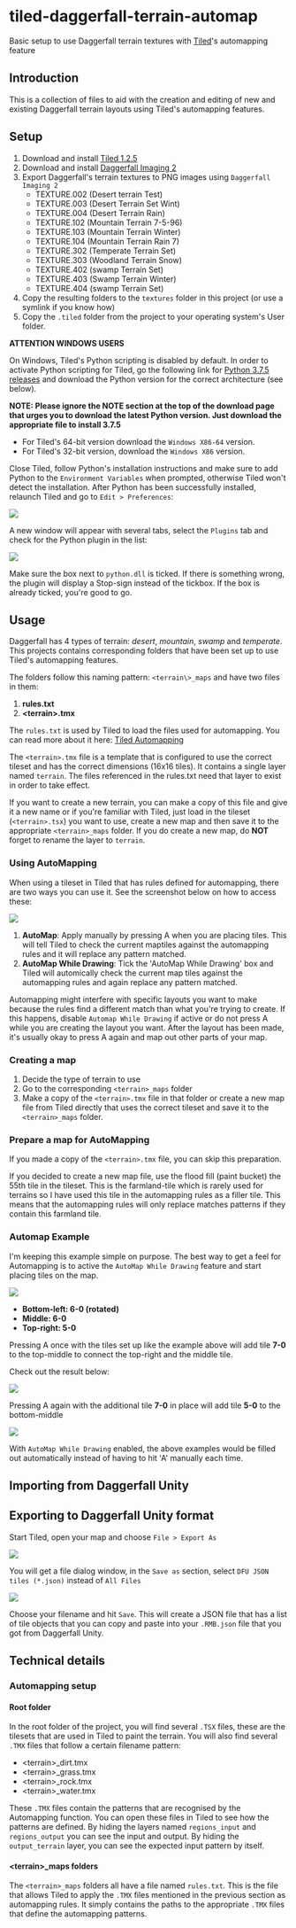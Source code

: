 # tiled-daggerfall-terrain-automap
Basic setup to use Daggerfall terrain textures with [Tiled](https://www.mapeditor.org/)'s automapping feature

## Introduction

This is a collection of files to aid with the creation and editing of new and existing Daggerfall terrain layouts using Tiled's automapping features.

## Setup

1. Download and install [Tiled 1.2.5](https://www.mapeditor.org/)
2. Download and install [Daggerfall Imaging 2](https://www.dfworkshop.net/downloads/daggerfall-imaging/)
3. Export Daggerfall's terrain textures to PNG images using `Daggerfall Imaging 2`
	- TEXTURE.002 (Desert terrain Test)
    - TEXTURE.003 (Desert Terrain Set Wint)
    - TEXTURE.004 (Desert Terrain Rain)
    - TEXTURE.102 (Mountain Terrain 7-5-96)
    - TEXTURE.103 (Mountain Terrain Winter)
    - TEXTURE.104 (Mountain Terrain Rain 7)
    - TEXTURE.302 (Temperate Terrain Set)
    - TEXTURE.303 (Woodland Terrain Snow)
    - TEXTURE.402 (swamp Terrain Set)
    - TEXTURE.403 (Swamp Terrain Winter)
    - TEXTURE.404 (swamp Terrain Set)  
4. Copy the resulting folders to the `textures` folder in this project (or use a symlink if you know how)
5. Copy the `.tiled` folder from the project to your operating system's User folder.

**ATTENTION WINDOWS USERS**

On Windows, Tiled's Python scripting is disabled by default. In order to activate Python scripting for Tiled, go the following link for [Python 3.7.5 releases](https://www.python.org/downloads/release/python-375/#windows-users) and download the Python version for the correct architecture (see below).

**NOTE: Please ignore the NOTE section at the top of the download page that urges you to download the latest Python version. Just download the appropriate file to install 3.7.5**

- For Tiled's 64-bit version download the `Windows X86-64` version.
- For Tiled's 32-bit version, download the `Windows X86` version.

Close Tiled, follow Python's installation instructions and make sure to add Python to the `Environment Variables` when prompted, otherwise Tiled won't detect the installation. After Python has been successfully installed, relaunch Tiled and go to `Edit > Preferences`:

![](tiled_preferences.png)

A new window will appear with several tabs, select the `Plugins` tab and check for the Python plugin in the list:

![](plugins_python.png)

Make sure the box next to `python.dll` is ticked. If there is something wrong, the plugin will display a Stop-sign instead of the tickbox. If the box is already ticked, you're good to go.

## Usage

Daggerfall has 4 types of terrain: *desert*, *mountain*, *swamp* and *temperate*. This projects contains corresponding folders that have been set up to use Tiled's automapping features.

The folders follow this naming pattern: `<terrain\>_maps` and have two files in them:

1. **rules.txt**
2. **<terrain\>\.tmx**

The `rules.txt` is used by Tiled to load the files used for automapping. You can read more about it here: [Tiled Automapping](https://doc.mapeditor.org/en/stable/manual/automapping/)
 
The `<terrain>.tmx` file is a template that is configured to use the correct tileset and has the correct dimensions (16x16 tiles). It contains a single layer named `terrain`. The files referenced in the rules.txt need that layer to exist in order to take effect.

If you want to create a new terrain, you can make a copy of this file and give it a new name or if you're familiar with Tiled, just load in the tileset (`<terrain>.tsx`) you want to use, create a new map and then save it to the appropriate `<terrain>_maps` folder. If you do create a new map, do **NOT** forget to rename the layer to `terrain`.

### Using AutoMapping

When using a tileset in Tiled that has rules defined for automapping, there are two ways you can use it. See the screenshot below on how to access these:

![](menu_automap.png)

1. **AutoMap**: Apply manually by pressing A when you are placing tiles. This will tell Tiled to check the current maptiles against the automapping rules and it will replace any pattern matched.
2. **AutoMap While Drawing**: Tick the 'AutoMap While Drawing' box and Tiled will automically check the current map tiles against the automapping rules and again replace any pattern matched.

Automapping might interfere with specific layouts you want to make because the rules find a different match than what you're trying to create. If this happens, disable `Automap While Drawing` if active or do not press A while you are creating the layout you want. After the layout has been made, it's usually okay to press A again and map out other parts of your map.

### Creating a map

1. Decide the type of terrain to use
2. Go to the corresponding `<terrain>_maps` folder
3. Make a copy of the `<terrain>.tmx` file in that folder or create a new map file from Tiled directly that uses the correct tileset and save it to the `<terrain>_maps` folder.

### Prepare a map for AutoMapping

If you made a copy of the `<terrain>.tmx` file, you can skip this preparation. 

If you decided to create a new map file, use the flood fill (paint bucket) the 55th tile in the tileset. This is the farmland-tile which is rarely used for terrains so I have used this tile in the automapping rules as a filler tile. This means that the automapping rules will only replace matches patterns if they contain this farmland tile.

### Automap Example

I'm keeping this example simple on purpose. The best way to get a feel for Automapping is to active the `AutoMap While Drawing` feature and start placing tiles on the map.

![](automap_example_1-1.png)

- **Bottom-left: 6-0 (rotated)**
- **Middle: 6-0**
- **Top-right: 5-0**

Pressing A once with the tiles set up like the example above will add tile **7-0** to the top-middle to connect the top-right and the middle tile.

Check out the result below:

![](automap_example_1-2.png)

Pressing A again with the additional tile **7-0** in place will add tile **5-0** to the bottom-middle 

![](automap_example_1-3.png)

With `AutoMap While Drawing` enabled, the above examples would be filled out automatically instead of having to hit 'A' manually each time.

## Importing from Daggerfall Unity



## Exporting to Daggerfall Unity format

Start Tiled, open your map and choose `File > Export As`

![](tiled_export_as.png)

You will get a file dialog window, in the `Save as` section, select `DFU JSON tiles (*.json)` instead of `All Files`

![](tiled_export_dfu.png)

Choose your filename and hit `Save`. This will create a JSON file that has a list of tile objects that you can copy and paste into your `.RMB.json` file that you got from Daggerfall Unity.

## Technical details

### Automapping setup

#### Root folder

In the root folder of the project, you will find several `.TSX` files, these are the tilesets that are used in Tiled to paint the terrain. You will also find several `.TMX` files that follow a certain filename pattern: 

- <terrain\>\_dirt.tmx
- <terrain\>\_grass.tmx
- <terrain\>\_rock.tmx
- <terrain\>\_water.tmx

These `.TMX` files contain the patterns that are recognised by the Automapping function. You can open these files in Tiled to see how the patterns are defined. By hiding the layers named `regions_input` and `regions_output` you can see the input and output. By hiding the `output_terrain` layer, you can see the expected input pattern by itself. 

#### <terrain\>\_maps folders

The `<terrain>_maps` folders all have a file named `rules.txt`. This is the file that allows Tiled to apply the `.TMX` files mentioned in the previous section as automapping rules. It simply contains the paths to the appropriate `.TMX` files that define the automapping patterns.